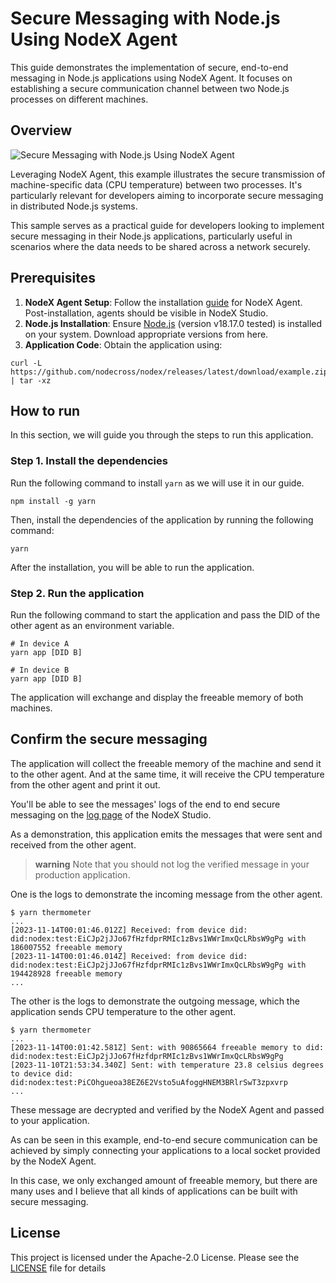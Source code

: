 # Secure Messaging with Node.js Using NodeX Agent

This guide demonstrates the implementation of secure, end-to-end messaging in Node.js applications using NodeX Agent. It focuses on establishing a secure communication channel between two Node.js processes on different machines.

## Overview

![Secure Messaging with Node.js Using NodeX Agent](https://github.com/nodecross/nodex/assets/23056537/401a1491-fbe8-439a-ab06-5c04746c8375)

Leveraging NodeX Agent, this example illustrates the secure transmission of machine-specific data (CPU temperature) between two processes. It's particularly relevant for developers aiming to incorporate secure messaging in distributed Node.js systems.

This sample serves as a practical guide for developers looking to implement secure messaging in their Node.js applications, particularly useful in scenarios where the data needs to be shared across a network securely.

## Prerequisites

1. **NodeX Agent Setup**: Follow the installation [guide](https://docs.nodecross.io/getting-started/index.html) for NodeX Agent. Post-installation, agents should be visible in NodeX Studio.
2. **Node.js Installation**: Ensure [Node.js](https://nodejs.org/) (version v18.17.0 tested) is installed on your system. Download appropriate versions from here.
3. **Application Code**: Obtain the application using:

```console
curl -L https://github.com/nodecross/nodex/releases/latest/download/example.zip | tar -xz
```

## How to run

In this section, we will guide you through the steps to run this application.

### Step 1. Install the dependencies

Run the following command to install `yarn` as we will use it in our guide.

```console
npm install -g yarn
```

Then, install the dependencies of the application by running the following command:

```console
yarn
```

After the installation, you will be able to run the application.

### Step 2. Run the application

Run the following command to start the application and pass the DID of the other agent as an environment variable.

```console
# In device A
yarn app [DID B]

# In device B
yarn app [DID B]
```

The application will exchange and display the freeable memory of both machines.

## Confirm the secure messaging

The application will collect the freeable memory of the machine and send it to the other agent. And at the same time, it will receive the CPU temperature from the other agent and print it out.

You'll be able to see the messages' logs of the end to end secure messaging on the [log page](https://studio.nodecross.io/logs) of the NodeX Studio.

As a demonstration, this application emits the messages that were sent and received from the other agent.

> **warning**
> Note that you should not log the verified message in your production application.

One is the logs to demonstrate the incoming message from the other agent.

```console
$ yarn thermometer
...
[2023-11-14T00:01:46.012Z] Received: from device did: did:nodex:test:EiCJp2jJJo67fHzfdprRMIc1zBvs1WWrImxQcLRbsW9gPg with 186007552 freeable memory
[2023-11-14T00:01:46.014Z] Received: from device did: did:nodex:test:EiCJp2jJJo67fHzfdprRMIc1zBvs1WWrImxQcLRbsW9gPg with 194428928 freeable memory
...
```

The other is the logs to demonstrate the outgoing message, which the application sends CPU temperature to the other agent.

```console
$ yarn thermometer
...
[2023-11-14T00:01:42.581Z] Sent: with 90865664 freeable memory to did: did:nodex:test:EiCJp2jJJo67fHzfdprRMIc1zBvs1WWrImxQcLRbsW9gPg
[2023-11-10T21:53:34.340Z] Sent: with temperature 23.8 celsius degrees to device did: did:nodex:test:PiCOhgueoa38EZ6E2Vsto5uAfoggHNEM3BRlrSwT3zpxvrp
... 
```

These message are decrypted and verified by the NodeX Agent and passed to your application.

As can be seen in this example, end-to-end secure communication can be achieved by simply connecting your applications to a local socket provided by the NodeX Agent.

In this case, we only exchanged amount of freeable memory, but there are many uses and I believe that all kinds of applications can be built with secure messaging.

## License

This project is licensed under the Apache-2.0 License.
Please see the [LICENSE](../../LICENSE) file for details
